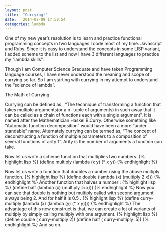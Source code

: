 ```yaml
---
layout: post
title:  "Currying!"
date:   2014-02-09 17:50:54
categories: lambda
---
```


One of my new year’s resolution is to learn and practice functional programming concepts in two languages I code most of my time. Javascript and Ruby. Since  it is easy to understand the concepts in some LISP variant, I added scheme to the list and now I have  3 different languages to practice my “lambda skills”.


Though I am Computer Science Graduate and have taken Programming language courses, I have never understood  the meaning and scope of currying so far. So I am starting with currying in my attempt to understand the “science of lambda”.


The Math of Currying

Currying can be defined as ,
“The technique of transforming a function that takes multiple arguments(or a n- tuple of arguments)  in such away that it can be called as a chain of functions each with a single argument”. It is named after the Mathematician Haskel B.Curry. Otherwise something like "Automatic function decomposition” would have been a more “under standable” name. Alternately currying can be termed as, “The concept of deconstructing a function of multiple parameters to a composition of several functions of arity 1”. Arity is the number of arguments a function can take.


Now let us write a scheme function that multiplies two numbers.
{% highlight lisp %}
(define multiply
       (lambda (x y)
        (* x y))
{% endhighlight %}


Now let us write a function that doubles a number using the above multiply function.
{% highlight lisp %}
(define double
     (lambda (x)
      (multiply 2 x)))
{% endhighlight %}
Another function that halves a number :
{% highlight lisp %}
(define half
(lambda (x)
   (multiply .5 x)))
{% endhighlight %}
Now you can see that double is nothing but multiply called with second argument always being 2. And for half it is 0.5 .
{% highlight lisp %}
(define curry-multiply
     (lambda (x)
        (lambda (y)
             (* x y))))
 {% endhighlight %}
 The advantage of this new construct is that, we can create a lot of variants of multiply by simply calling multiply with one argument.
{% highlight lisp %}
(define double ( curry-multiply 2))
(define half  ( curry-multiply .5))
{% endhighlight %}
 And so on.
